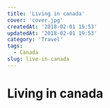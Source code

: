 ```yaml
---
title: 'Living in canada'
cover: 'cover.jpg'
createdAt: '2018-02-01 19:53'
updatedAt: '2018-02-01 19:53'
category: 'Travel'
tags:
  - Canada
slug: live-in-canada
---
```


# Living in canada

